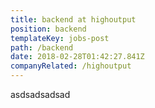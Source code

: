 ```yaml
---
title: backend at highoutput
position: backend
templateKey: jobs-post
path: /backend
date: 2018-02-28T01:42:27.841Z
companyRelated: /highoutput
---
```

asdsadsadsad
